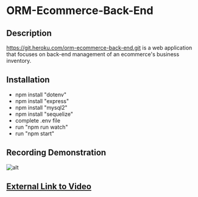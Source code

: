 # ORM-Ecommerce-Back-End


## Description

https://git.heroku.com/orm-ecommerce-back-end.git is a web application that focuses on back-end management of an ecommerce's business inventory.

## Installation
- npm install "dotenv"
- npm install "express"
- npm install "mysql2"
- npm install "sequelize"
- complete .env file
- run "npm run watch"
- run "npm start"

## Recording Demonstration

![alt](Assets/Demonstration.gif)

## [External Link to Video](https://drive.google.com/file/d/1nDsTtCDI7sMw8jVBOwkZZrf8NAFrBpP5/view)


